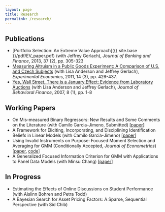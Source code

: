 ```yaml
---
layout: page
title: Research
permalink: /research/
---
```

## Publications

- [Portfolio Selection: An Extreme Value Approach]({{ site.base }}/pdf/EV_paper.pdf) (with Jeffrey Gerlach), *Journal of Banking and Finance*, 2013, 37 (2), pp. 305-323
- [Measuring Altruism in a Public Goods Experiment: A Comparison of U.S. and Czech Subjects](http://link.springer.com/article/10.1007%2Fs10683-011-9274-8) (with Lisa Anderson and Jeffrey Gerlach), *Experimental Economics*, 2011, 14 (3), pp. 426-437.
- [Yes, Wall Street, There is a January Effect: Evidence from Laboratory Auctions](http://www.tandfonline.com/doi/abs/10.1080/15427560709337012) (with Lisa Anderson and Jeffrey Gerlach), *Journal of Behavioral Finance*, 2007, 8 (1), pp. 1-8

## Working Papers

- On Mis-measured Binary Regressors: New Results and Some Comments on the Literature (with Camilo Garcia-Jimeno, Submitted) [[paper](http://ditraglia.com//pdf/DiTraglia_Garcia-Jimeno_2015b.pdf)] 
- A Framework for Eliciting, Incorporating, and Disciplining Identification Beliefs in Linear Models (with Camilo Garcia-Jimeno) [[paper](http://ditraglia.com/pdf/DiTraglia_Garcia-Jimeno.pdf)]
- Using Invalid Instruments on Purpose: Focused Moment Selection and Averaging for GMM (Conditionally Accepted, *Journal of Econometrics*) [[paper](http://ditraglia.com/pdf/DiTraglia_FMSC_2015_08_10.pdf), [code](https://github.com/fditraglia/fmsc)]
- A Generalized Focused Information Criterion for GMM with Applications to Panel Data Models (with Minsu Chang) [[paper](http://ditraglia.com/pdf/GFIC_paper.pdf)]

## In Progress
- Estimating the Effects of Online Discussions on Student Performance (with Aislinn Bohren and Petra Todd)
- A Bayesian Search for Asset Pricing Factors: A Sparse, Sequential Perspective (with Sid Chib)

